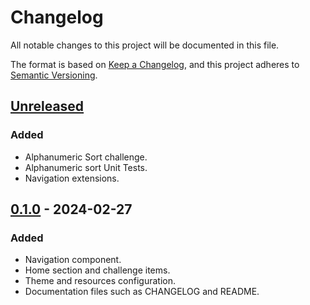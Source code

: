 # Changelog
All notable changes to this project will be documented in this file.

The format is based on [Keep a Changelog](https://keepachangelog.com/en/1.1.0/),
and this project adheres to [Semantic Versioning](https://semver.org/spec/v2.0.0.html).

## [Unreleased]

### Added
- Alphanumeric Sort challenge.
- Alphanumeric sort Unit Tests.
- Navigation extensions.

## [0.1.0] - 2024-02-27

### Added
- Navigation component.
- Home section and challenge items.
- Theme and resources configuration.
- Documentation files such as CHANGELOG and README.

[Unreleased]: https://github.com/jgodinez/mx-algorithm/compare/v0.1.0...HEAD
[0.1.0]: https://github.com/jgodinez/mx-algorithm/releases/tag/v0.1.0